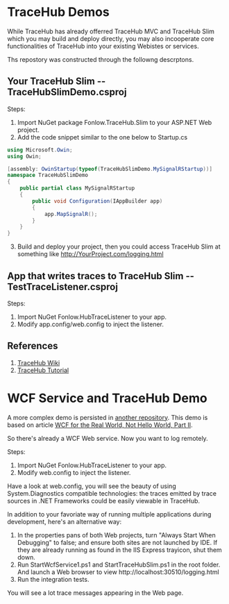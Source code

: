 # TraceHub Demos

While TraceHub has already offerred TraceHub MVC and TraceHub Slim which you may build and deploy directly, you may also incooperate core functionalities of TraceHub into your existing Webistes or services.

Ths repostory was constructed through the followng descrptons.


## Your TraceHub Slim -- TraceHubSlimDemo.csproj

Steps:
1. Import NuGet package Fonlow.TraceHub.Slim to your ASP.NET Web project.
2. Add the code snippet similar to the one below to Startup.cs

```c#
using Microsoft.Owin;
using Owin;

[assembly: OwinStartup(typeof(TraceHubSlimDemo.MySignalRStartup))]
namespace TraceHubSlimDemo
{
    public partial class MySignalRStartup
    {
        public void Configuration(IAppBuilder app)
        {
            app.MapSignalR();
        }
    }
}
```

3. Build and deploy your project, then you could access TraceHub Slim at something like http://YourProject.com/logging.html


## App that writes traces to TraceHub Slim -- TestTraceListener.csproj

Steps:
1. Import NuGet Fonlow.HubTraceListener to your app.
2. Modify app.config/web.config to inject the listener.

## References

1. [TraceHub Wiki](https://github.com/zijianhuang/TraceHub/wiki)
2. [TraceHub Tutorial](https://www.codeproject.com/Articles/1118166/TraceHub-a-flexible-solution-for-Web-based-structu)


# WCF Service and TraceHub Demo

A more complex demo is persisted in [another repository](github.com/zijianhuang/HelloWorldAuth/tree/branches/TraceHub). This demo is based on article [WCF for the Real World, Not Hello World, Part II](https://www.codeproject.com/Articles/1130178/WCF-for-the-Real-World-Not-Hello-World-Part-II). 

So there's already a WCF Web service. Now you want to log remotely. 

Steps:
1. Import NuGet Fonlow.HubTraceListener to your app.
2. Modify web.config to inject the listener.

Have a look at web.config, you will see the beauty of using System.Diagnostics compatible technologies: the traces emitted by trace sources in .NET Frameworks could be easily viewable in TraceHub.


In addition to your favoriate way of running multiple applications during development, here's an alternative way:
1. In the properties pans of both Web projects, turn "Always Start When Debugging" to false; and ensure both sites are not launched by IDE. If they are already running as found in the IIS Express trayicon, shut them down.  
1. Run StartWcfService1.ps1 and StartTraceHubSlim.ps1 in the root folder. And launch a Web browser to view http://localhost:30510/logging.html
1. Run the integration tests.

You will see a lot trace messages appearing in the Web page.